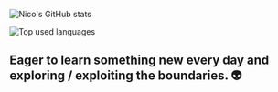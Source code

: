 ![Nico's GitHub stats](https://github-readme-stats.vercel.app/api?username=StillRosi&show_icons=true&theme=dracula&count_private=true)

![Top used languages](https://github-readme-stats.vercel.app/api/top-langs/?username=StillRosi&layout=compact&theme=dracula)

## Eager to learn something new every day and exploring / exploiting the boundaries. :alien:
